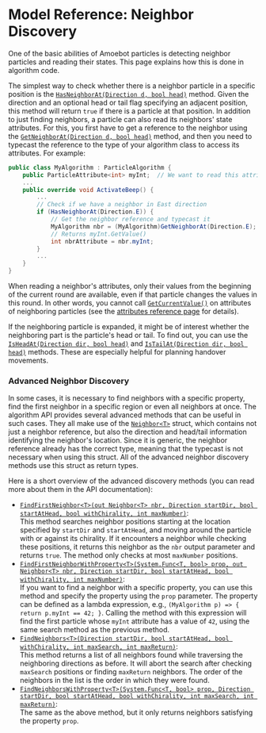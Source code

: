 # Model Reference: Neighbor Discovery

One of the basic abilities of Amoebot particles is detecting neighbor particles and reading their states.
This page explains how this is done in algorithm code.

The simplest way to check whether there is a neighbor particle in a specific position is the [`HasNeighborAt(Direction d, bool head)`][1] method.
Given the direction and an optional head or tail flag specifying an adjacent position, this method will return `true` if there is a particle at that position.
In addition to just finding neighbors, a particle can also read its neighbors' state attributes.
For this, you first have to get a reference to the neighbor using the [`GetNeighborAt(Direction d, bool head)`][2] method, and then you need to typecast the reference to the type of your algorithm class to access its attributes.
For example:
```csharp
public class MyAlgorithm : ParticleAlgorithm {
    public ParticleAttribute<int> myInt;  // We want to read this attribute of our neighbor
    ...
    public override void ActivateBeep() {
        ...
        // Check if we have a neighbor in East direction
        if (HasNeighborAt(Direction.E)) {
            // Get the neighbor reference and typecast it
            MyAlgorithm nbr = (MyAlgorithm)GetNeighborAt(Direction.E);
            // Returns myInt.GetValue()
            int nbrAttribute = nbr.myInt;
        }
        ...
    }
}
```
When reading a neighbor's attributes, only their values from the beginning of the current round are available, even if that particle changes the values in this round.
In other words, you cannot call [`GetCurrentValue()`][10] on attributes of neighboring particles (see the [attributes reference page](attrs.md) for details).

If the neighboring particle is expanded, it might be of interest whether the neighboring part is the particle's head or tail.
To find out, you can use the [`IsHeadAt(Direction dir, bool head)`][3] and [`IsTailAt(Direction dir, bool head)`][4] methods.
These are especially helpful for planning handover movements.


### Advanced Neighbor Discovery

In some cases, it is necessary to find neighbors with a specific property, find the first neighbor in a specific region or even all neighbors at once.
The algorithm API provides several advanced methods that can be useful in such cases.
They all make use of the [`Neighbor<T>`][5] struct, which contains not just a neighbor reference, but also the direction and head/tail information identifying the neighbor's location.
Since it is generic, the neighbor reference already has the correct type, meaning that the typecast is not necessary when using this struct.
All of the advanced neighbor discovery methods use this struct as return types.

Here is a short overview of the advanced discovery methods (you can read more about them in the API documentation):
- [`FindFirstNeighbor<T>(out Neighbor<T> nbr, Direction startDir, bool startAtHead, bool withChirality, int maxNumber)`][6]:  
	This method searches neighbor positions starting at the location specified by `startDir` and `startAtHead`, and moving around the particle with or against its chirality.
	If it encounters a neighbor while checking these positions, it returns this neighbor as the `nbr` output parameter and returns `true`.
	The method only checks at most `maxNumber` positions.
- [`FindFirstNeighborWithProperty<T>(System.Func<T, bool> prop, out Neighbor<T> nbr, Direction startDir, bool startAtHead, bool withChirality, int maxNumber)`][7]:  
	If you want to find a neighbor with a specific property, you can use this method and specify the property using the `prop` parameter.
	The property can be defined as a lambda expression, e.g., `(MyAlgorithm p) => { return p.myInt == 42; }`.
	Calling the method with this expression will find the first particle whose `myInt` attribute has a value of `42`, using the same search method as the previous method.
- [`FindNeighbors<T>(Direction startDir, bool startAtHead, bool withChirality, int maxSearch, int maxReturn)`][8]:  
	This method returns a list of all neighbors found while traversing the neighboring directions as before.
	It will abort the search after checking `maxSearch` positions or finding `maxReturn` neighbors.
	The order of the neighbors in the list is the order in which they were found.
- [`FindNeighborsWithProperty<T>(System.Func<T, bool> prop, Direction startDir, bool startAtHead, bool withChirality, int maxSearch, int maxReturn)`][9]:  
	The same as the above method, but it only returns neighbors satisfying the property `prop`.




[1]: xref:AS2.Sim.ParticleAlgorithm.HasNeighborAt(AS2.Direction,System.Boolean)
[2]: xref:AS2.Sim.ParticleAlgorithm.GetNeighborAt(AS2.Direction,System.Boolean)
[3]: xref:AS2.Sim.ParticleAlgorithm.IsHeadAt(AS2.Direction,System.Boolean)
[4]: xref:AS2.Sim.ParticleAlgorithm.IsTailAt(AS2.Direction,System.Boolean)
[5]: xref:AS2.Sim.Neighbor`1
[6]: xref:AS2.Sim.ParticleAlgorithm.FindFirstNeighbor``1(AS2.Sim.Neighbor{``0}@,AS2.Direction,System.Boolean,System.Boolean,System.Int32)
[7]: xref:AS2.Sim.ParticleAlgorithm.FindFirstNeighborWithProperty``1(System.Func{``0,System.Boolean},AS2.Sim.Neighbor{``0}@,AS2.Direction,System.Boolean,System.Boolean,System.Int32)
[8]: xref:AS2.Sim.ParticleAlgorithm.FindNeighbors``1(AS2.Direction,System.Boolean,System.Boolean,System.Int32,System.Int32)
[9]: xref:AS2.Sim.ParticleAlgorithm.FindNeighborsWithProperty``1(System.Func{``0,System.Boolean},AS2.Direction,System.Boolean,System.Boolean,System.Int32,System.Int32)
[10]: xref:AS2.Sim.ParticleAttribute`1.GetCurrentValue
